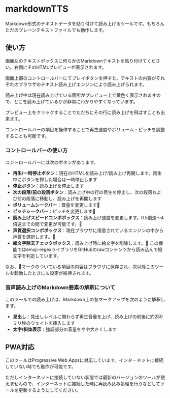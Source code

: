 # markdownTTS
Markdown形式のテキストデータを貼り付けて読み上げるツールです。もちろんただのプレーンテキストファイルでも動作します。

## 使い方

画面左のテキストボックスに何らかのMarkdownテキストを貼り付けてください。右側にそのHTMLプレビューが表示されます。

画面上部のコントロールバーにてプレイボタンを押すと、テキストの内容がそれぞれのブラウザのテキスト読み上げエンジンにより読み上げられます。

読み上げ中は現在読み上げている箇所がプレビュー上で黄色く表示されますので、どこを読み上げているかが非常にわかりやすくなっています。

プレビュー上をクリックすることでただちにその行に読み上げを飛ばすことも出来ます。

コントロールバーの項目を操作することで再生速度やボリューム・ピッチを調整することも可能です。

### コントロールバーの使い方

コントロールバーには次のボタンがあります。

- **再生/一時停止ボタン**：現在のHTMLを読み上げ/読み上げ再開します。再生中にボタンを押した場合は一時停止します
- **停止ボタン**：読み上げを停止します
- **次の段落/前の段落ボタン**：読み上げ中の行の再生を停止し、次の段落および前の段落に移動し、読み上げを再開します
- **ボリュームシークバー**：音量を変更します💾
- **ピッチシークバー**：ピッチを変更します💾
- **読み上げスピードコンボボックス**：読み上げ速度を変更します。0.5倍速～4倍速までの間で変更が可能です。💾
- **声質選択コンボボックス**：現在ブラウザに用意されているエンジンの中から声質を選択します。💾
- **絵文字除去チェックボックス**：読み上げ時に絵文字を削除します。💾
  この機能ではemoji-regexライブラリをGitHubのrawコンテンツから読み込んで絵文字を判定しています。

なお、💾マークのついている項目の内容はブラウザに保存され、次以降このツールを起動したときにも設定が維持されます。

### 音声読み上げのMarkdown要素の解釈について

このツールでの読み上げは、Markdown上の各マークアップを次のように解釈します。

- **見出し**：見出しレベルに関わらず再生音量を上げ、読み上げの前後に約250ミリ秒のウェイトを挿入します
- **太字/斜体表示**：強調部分の音量をやや大きくします

## PWA対応

このツールはProgressive Web Appsに対応しています。インターネットに接続していない時でも動作が可能です。

ただしインターネットに接続していない状態では最新のバージョンのツールが使えませんので、インターネットに接続した時に再読み込み処理を行うなどしてツールを更新するようにしてください。
